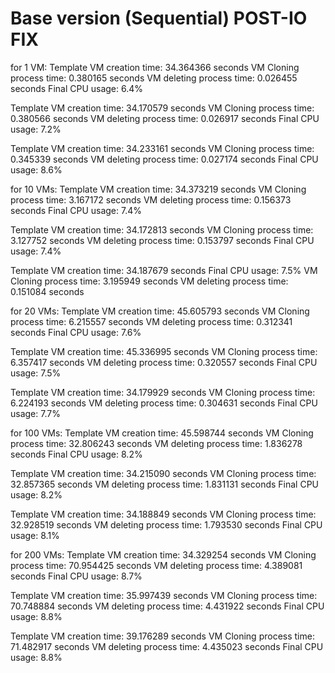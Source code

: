 # Base version (Sequential) POST-IO FIX

for 1 VM:
Template VM creation time: 34.364366 seconds
VM Cloning process time: 0.380165 seconds
VM deleting process time: 0.026455 seconds
Final CPU usage: 6.4%

Template VM creation time: 34.170579 seconds
VM Cloning process time: 0.380566 seconds
VM deleting process time: 0.026917 seconds
Final CPU usage: 7.2%

Template VM creation time: 34.233161 seconds
VM Cloning process time: 0.345339 seconds
VM deleting process time: 0.027174 seconds
Final CPU usage: 8.6%


for 10 VMs:
Template VM creation time: 34.373219 seconds
VM Cloning process time: 3.167172 seconds
VM deleting process time: 0.156373 seconds
Final CPU usage: 7.4%

Template VM creation time: 34.172813 seconds
VM Cloning process time: 3.127752 seconds
VM deleting process time: 0.153797 seconds
Final CPU usage: 7.4%

Template VM creation time: 34.187679 seconds
Final CPU usage: 7.5%
VM Cloning process time: 3.195949 seconds
VM deleting process time: 0.151084 seconds


for 20 VMs:
Template VM creation time: 45.605793 seconds
VM Cloning process time: 6.215557 seconds
VM deleting process time: 0.312341 seconds
Final CPU usage: 7.6%

Template VM creation time: 45.336995 seconds
VM Cloning process time: 6.357417 seconds
VM deleting process time: 0.320557 seconds
Final CPU usage: 7.5%

Template VM creation time: 34.179929 seconds
VM Cloning process time: 6.224193 seconds
VM deleting process time: 0.304631 seconds
Final CPU usage: 7.7%

for 100 VMs:
Template VM creation time: 45.598744 seconds
VM Cloning process time: 32.806243 seconds
VM deleting process time: 1.836278 seconds
Final CPU usage: 8.2%


Template VM creation time: 34.215090 seconds
VM Cloning process time: 32.857365 seconds
VM deleting process time: 1.831131 seconds
Final CPU usage: 8.2%

Template VM creation time: 34.188849 seconds
VM Cloning process time: 32.928519 seconds
VM deleting process time: 1.793530 seconds
Final CPU usage: 8.1%


for 200 VMs:
Template VM creation time: 34.329254 seconds
VM Cloning process time: 70.954425 seconds
VM deleting process time: 4.389081 seconds
Final CPU usage: 8.7%

Template VM creation time: 35.997439 seconds
VM Cloning process time: 70.748884 seconds
VM deleting process time: 4.431922 seconds
Final CPU usage: 8.8%

Template VM creation time: 39.176289 seconds
VM Cloning process time: 71.482917 seconds
VM deleting process time: 4.435023 seconds
Final CPU usage: 8.8%